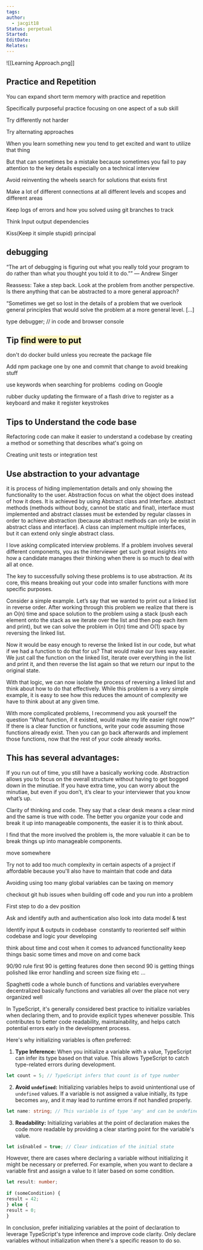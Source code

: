 ```yaml
---
tags: 
author:
  - jacgit18
Status: perpetual
Started: 
EditDate: 
Relates:
---
```

![[Learning Approach.png]]

## Practice and Repetition
You can expand short term memory with practice and repetition  
  
Specifically purposeful practice focusing on one aspect of a sub skill  
  
  
Try differently not harder  
  
Try alternating approaches


When you learn something new you tend to get excited and want to utilize that thing  

But that can sometimes be a mistake because sometimes you fail to pay attention to the key details especially on a technical interview

Avoid reinventing the wheels search for solutions that exists first

Make a lot of different connections at all different levels and scopes and different areas  

Keep logs of errors and how you solved using git branches to track

Think Input output dependencies

Kiss(Keep it simple stupid) principal

## debugging

“The art of debugging is figuring out what you really told your program to do rather than what you thought you told it to do.”” — Andrew Singer 

Reassess: Take a step back. Look at the problem from another perspective. Is there anything that can be abstracted to a more general approach? 

“Sometimes we get so lost in the details of a problem that we overlook general principles that would solve the problem at a more general level. […]

type debugger; // in code and browser console


## Tip <mark style="background: #FFF3A3A6;">find were to put </mark>

don't do docker build unless you recreate the package file  

Add npm package one by one and commit that change to avoid breaking stuff 

use keywords when searching for problems  coding on Google

rubber ducky updating the firmware of a flash drive to register as a keyboard and make it register keystrokes

## Tips to Understand the code base 

Refactoring code can make it easier to understand a codebase by creating a method or something that describes what's going on 

Creating unit tests or integration test




## Use abstraction to your advantage 

it is process of hiding implementation details and only showing the functionality to the user. Abstraction focus on what the object does instead of how it does. It is achieved by using Abstract class and Interface. abstract methods (methods without body, cannot be static and final), interface must implemented and abstract classes must be extended by regular classes in order to achieve abstraction (because abstract methods can only be exist in abstract class and interface). A class can implement multiple interfaces,  but it can extend only single abstract class. 

I love asking complicated interview problems. If a problem involves several different components, you as the interviewer get such great insights into how a candidate manages their thinking when there is so much to deal with all at once. 

The key to successfully solving these problems is to use abstraction. At its core, this means breaking out your code into smaller functions with more specific purposes. 

Consider a simple example. Let’s say that we wanted to print out a linked list in reverse order. After working through this problem we realize that there is an O(n) time and space solution to the problem using a stack (push each element onto the stack as we iterate over the list and then pop each item and print), but we can solve the problem in O(n) time and O(1) space by reversing the linked list. 

Now it would be easy enough to reverse the linked list in our code, but what if we had a function to do that for us? That would make our lives way easier. We just call the function on the linked list, iterate over everything in the list and print it, and then reverse the list again so that we return our input to the original state. 

With that logic, we can now isolate the process of reversing a linked list and think about how to do that effectively. While this problem is a very simple example, it is easy to see how this reduces the amount of complexity we have to think about at any given time. 

With more complicated problems, I recommend you ask yourself the question “What function, if it existed, would make my life easier right now?” If there is a clear function or functions, write your code assuming those functions already exist. Then you can go back afterwards and implement those functions, now that the rest of your code already works. 

## This has several advantages: 

If you run out of time, you still have a basically working code. Abstraction allows you to focus on the overall structure without having to get bogged down in the minutiae. If you have extra time, you can worry about the minutiae, but even if you don’t, it’s clear to your interviewer that you know what’s up. 

Clarity of thinking and code. They say that a clear desk means a clear mind and the same is true with code. The better you organize your code and break it up into manageable components, the easier it is to think about. 

I find that the more involved the problem is, the more valuable it can be to break things up into manageable components.





move somewhere 

Try not to add too much complexity in certain aspects of a project if affordable because you'll also have to maintain that code and data 

Avoiding using too many global variables can be taxing on memory 

checkout git hub issues when building off code and you run into a problem



First step to do a dev position 

Ask and identify auth and authentication also look into data model & test 

Identify input & outputs in codebase  constantly to reoriented self within codebase and logic your developing



think about time and cost when it comes to advanced functionality keep things basic some times and move on and come back  

90/90 rule first 90 is getting features done then second 90 is getting things polished like error handling and screen size fixing etc … 

Spaghetti code a whole bunch of functions and variables everywhere decentralized basically functions and variables all over the place not very organized well


In TypeScript, it's generally considered best practice to initialize variables when declaring them, and to provide explicit types whenever possible. This contributes to better code readability, maintainability, and helps catch potential errors early in the development process.  
  
Here's why initializing variables is often preferred:  
  
1. **Type Inference:** When you initialize a variable with a value, TypeScript can infer its type based on that value. This allows TypeScript to catch type-related errors during development.  
  
```typescript  
let count = 5; // TypeScript infers that count is of type number  
```  
  
2. **Avoid `undefined`:** Initializing variables helps to avoid unintentional use of `undefined` values. If a variable is not assigned a value initially, its type becomes `any`, and it may lead to runtime errors if not handled properly.  
  
```typescript  
let name: string; // This variable is of type 'any' and can be undefined  
```  
  
3. **Readability:** Initializing variables at the point of declaration makes the code more readable by providing a clear starting point for the variable's value.  
  
```typescript  
let isEnabled = true; // Clear indication of the initial state  
```  
  
However, there are cases where declaring a variable without initializing it might be necessary or preferred. For example, when you want to declare a variable first and assign a value to it later based on some condition.  
  
```typescript  
let result: number;  
  
if (someCondition) {  
result = 42;  
} else {  
result = 0;  
}  
```  
  
In conclusion, prefer initializing variables at the point of declaration to leverage TypeScript's type inference and improve code clarity. Only declare variables without initialization when there's a specific reason to do so.